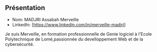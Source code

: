 ## Présentation


- Nom: MADJRI Assabah Merveille
- LinkedIn: [https://www.linkedin.com/in/merveille-madjri]

Je suis Merveille, en formation professionnelle de Genie logiciel à l'Ecole Polytechnique de Lomé,passionnée du develloppement Web et de la cybersécurité.
